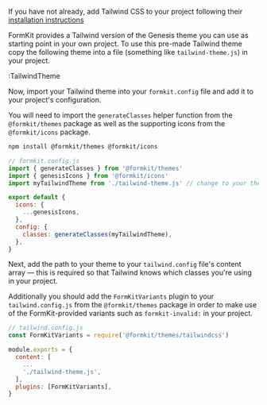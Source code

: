 If you have not already, add Tailwind CSS to your project following their [installation instructions](https://tailwindcss.com/docs/installation)

FormKit provides a Tailwind version of the Genesis theme you can use as starting point in your own project. To use this pre-made Tailwind theme copy the following theme into a file (something like `tailwind-theme.js`) in your project.

:TailwindTheme

Now, import your Tailwind theme into your `formkit.config` file and add it to your project's configuration. 

You will need to import the `generateClasses` helper function from the `@formkit/themes` package as well as the supporting icons from the `@formkit/icons` package.

```sh
npm install @formkit/themes @formkit/icons
```

```js
// formkit.config.js
import { generateClasses } from '@formkit/themes'
import { genesisIcons } from '@formkit/icons'
import myTailwindTheme from './tailwind-theme.js' // change to your theme's path

export default {
  icons: {
    ...genesisIcons,
  },
  config: {
    classes: generateClasses(myTailwindTheme),
  },
}
```

Next, add the path to your theme to your `tailwind.config` file's content array — this is required so that Tailwind knows which classes you're using in your project. 

Additionally you should add the `FormKitVariants` plugin to your `tailwind.config.js` from the `@formkit/themes` package in order to make use of the FormKit-provided variants such as `formkit-invalid:` in your project.

```js
// tailwind.config.js
const FormKitVariants = require('@formkit/themes/tailwindcss')

module.exports = {
  content: [
    ...
    './tailwind-theme.js',
  ],
  plugins: [FormKitVariants],
}
```